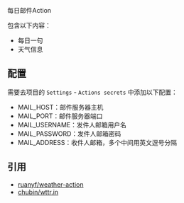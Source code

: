 每日邮件Action

包含以下内容：
- 每日一句
- 天气信息

## 配置

需要去项目的 `Settings` - `Actions secrets` 中添加以下配置：
- MAIL_HOST：邮件服务器主机
- MAIL_PORT：邮件服务器端口
- MAIL_USERNAME：发件人邮箱用户名
- MAIL_PASSWORD：发件人邮箱密码
- MAIL_ADDRESS：收件人邮箱，多个中间用英文逗号分隔


## 引用

- [ruanyf/weather-action](https://github.com/ruanyf/weather-action)
- [chubin/wttr.in](https://github.com/chubin/wttr.in)
